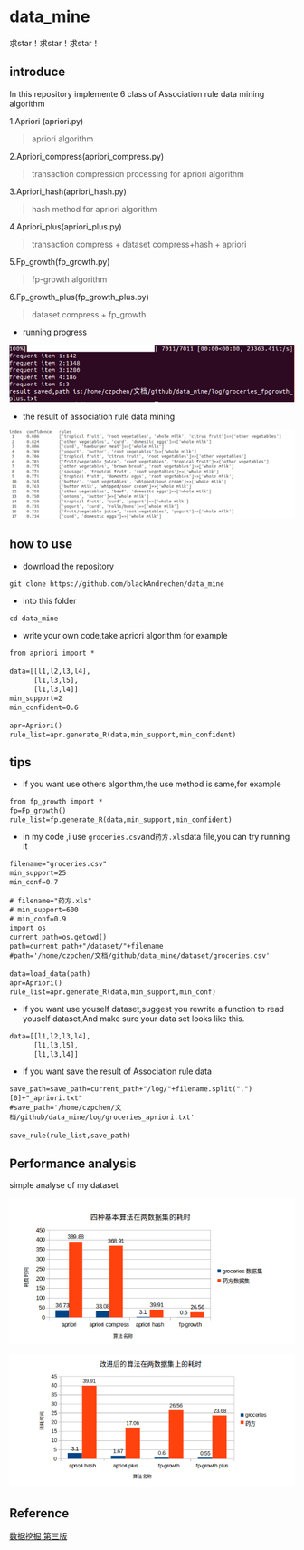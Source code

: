 # data_mine

求star！求star！求star！

## introduce
In this repository implemente 6 class of Association rule data mining algorithm


1.Apriori (apriori.py)
>apriori algorithm

2.Apriori_compress(apriori_compress.py)
>transaction compression processing for apriori algorithm

3.Apriori_hash(apriori_hash.py)
>hash method for apriori algorithm

4.Apriori_plus(apriori_plus.py)
>transaction compress + dataset compress+hash + apriori

5.Fp_growth(fp_growth.py)
>fp-growth algorithm

6.Fp_growth_plus(fp_growth_plus.py)
> dataset compress + fp_growth

- running progress

![](imgs/run_progress.png)

- the result of association rule data mining

![](imgs/result.png)

## how to use
-   download the repository
```
git clone https://github.com/blackAndrechen/data_mine
```
- into this folder 
```
cd data_mine
```

- write your own code,take apriori algorithm for example 
```
from apriori import *

data=[[l1,l2,l3,l4],
	  [l1,l3,l5],
	  [l1,l3,l4]]
min_support=2
min_confident=0.6

apr=Apriori()
rule_list=apr.generate_R(data,min_support,min_confident)
```
## tips
- if you want use others algorithm,the use method is same,for example
```
from fp_growth import *
fp=Fp_growth()
rule_list=fp.generate_R(data,min_support,min_confident)
``` 
- in my code ,i use `groceries.csv`and`药方.xls`data file,you can try running it
```
filename="groceries.csv"
min_support=25
min_conf=0.7

# filename="药方.xls"
# min_support=600
# min_conf=0.9
import os
current_path=os.getcwd()
path=current_path+"/dataset/"+filename
#path='/home/czpchen/文档/github/data_mine/dataset/groceries.csv'

data=load_data(path)
apr=Apriori()
rule_list=apr.generate_R(data,min_support,min_conf)
```
- if you want use youself dataset,suggest you rewrite a function to read youself dataset,And make sure your data set looks like this.
```
data=[[l1,l2,l3,l4],
	  [l1,l3,l5],
	  [l1,l3,l4]]
```
- if you want save the result of Association rule data
```
save_path=save_path=current_path+"/log/"+filename.split(".")[0]+"_apriori.txt"
#save_path='/home/czpchen/文档/github/data_mine/log/groceries_apriori.txt'

save_rule(rule_list,save_path)
```

## Performance analysis
simple analyse of my dataset

![](imgs/base_4.png)


![](imgs/improve_2.png)


## Reference
[数据挖掘 第三版](https://book.douban.com/subject/11542972/)
